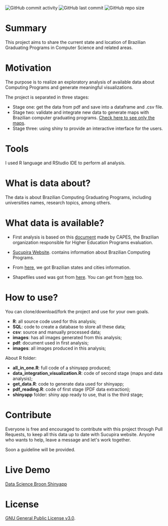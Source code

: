 ![GitHub commit activity](https://img.shields.io/github/commit-activity/y/Lubrum/Graduating-Programs-Brazil) ![GitHub last commit](https://img.shields.io/github/last-commit/Lubrum/Graduating-Programs-Brazil) ![GitHub repo size](https://img.shields.io/github/repo-size/Lubrum/Graduating-Programs-Brazil)

# Summary

This project aims to share the current state and location of Brazilian Graduating Programs in Computer Science and related areas.

# Motivation

The purpose is to realize an exploratory analysis of available data about Computing Programs and generate meaningful visualizations.

The project is separated in three stages:
- Stage one: get the data from pdf and save into a dataframe and .csv file.
- Stage two: validate and integrate new data to generate maps with Brazilian computer graduating programs. [Check here to see only the maps](https://github.com/Lubrum/Graduating-Programs-Brazil/tree/master/images).
- Stage three: using shiny to provide an interactive interface for the users.

# Tools 

I used R language and RStudio IDE to perform all analysis.

# What is data about?

The data is about Brazilian Computing Graduating Programs, including universities names, research topics, among others. 

# What data is available?

- First analysis is based on this [document](https://capes.gov.br/images/stories/download/avaliacao/relatorios-finais-quadrienal-2017/20122017-CIENCIA-DA-COMPUTACAO-quadrienal.pdf) made by CAPES, the Brazilian organization responsible for Higher Education Programs evaluation.

- [Sucupira Website](https://sucupira.capes.gov.br/sucupira/public/consultas/coleta/programa/quantitativos/quantitativoIes.jsf?areaAvaliacao=2&areaConhecimento=10300007). contains information about Brazilian Computing Programs. 

- From [here](https://github.com/kelvins/Municipios-Brasileiros/tree/master/csv), we got Brazilian states and cities information. 

- Shapefiles used was got from [here](http://www.uel.br/laboratorios/lapege/pages/base-de-dados-br.php). You can get from [here](http://forest-gis.com/download-de-shapefiles/) too.

# How to use?

You can clone/download/fork the project and use for your own goals. 

- **R**: all source code used for this analysis;
- **SQL**: code to create a database to store all these data;
- **csv**: source and manually processed data;
- **images**: has all images generated from this analysis;
- **pdf**: document used in first analysis;
- **images**: all images produced in this analysis;

About R folder:

- **all_in_one.R**: full code of a shinyapp produced;
- **data_integration_visualization.R**: code of second stage (maps and data analysis);
- **get_data.R**: code to generate data used for shinyapp;
- **pdf_reading.R**: code of first stage (PDF data extraction);
- **shinyapp** folder: shiny app ready to use, that is the third stage;

# Contribute

Everyone is free and encouraged to contribute with this project through Pull Requests, to keep all this data up to date with Sucupira website. Anyone who wants to help, leave a message and let's work together. 

Soon a guideline will be provided.

# Live Demo

[Data Science Broon Shinyapp](https://data-science-broon.shinyapps.io/)

# License

[GNU General Public License v3.0](https://github.com/Lubrum/Graduating-Programs-Brazil/blob/master/LICENSE).
